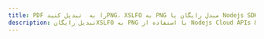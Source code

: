 ---title: PDF را به  تبدیل کنیدPNG، XSLFO به PNG مبدل رایگان یا Nodejs SDKdescription: تبدیل رایگانXSLFO به PNG با استفاده از Nodejs Cloud APIs & SDK همچنین اسناد PDF را در Cloud ایجاد، ویرایش و رندر کنید.---
